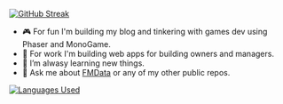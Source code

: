 [![GitHub Streak](https://streak-stats.demolab.com?user=fuzzzerd&theme=github-dark-blue&border_radius=6)](https://git.io/streak-stats)

- 🎮 For fun I'm building my blog and tinkering with games dev using Phaser and MonoGame.
- 🔭 For work I'm building web apps for building owners and managers. 
- 🌱 I’m alwasy learning new things.
- 💬 Ask me about [FMData](https://fmdata.io) or any of my other public repos.

[![Languages Used](https://github-readme-stats.vercel.app/api/top-langs/?username=fuzzzerd&layout=compact&theme=github_dark&count_private=true)](https://github.com/anuraghazra/github-readme-stats)


<!--
**fuzzzerd/fuzzzerd** is a ✨ _special_ ✨ repository because its `README.md` (this file) appears on your GitHub profile.
-->
